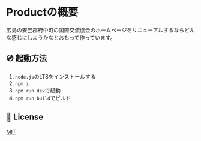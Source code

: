 # Productの概要
広島の安芸郡府中町の国際交流協会のホームページをリニューアルするならどんな感じにしようかなとおもって作っています。

## 💿 起動方法

1. <code>node.js</code>のLTSをインストールする
2. <code>npm i</code>
3. <code>npm run dev</code>で起動
4. <code>npm run build</code>でビルド

## 📑 License
[MIT](http://opensource.org/licenses/MIT)
